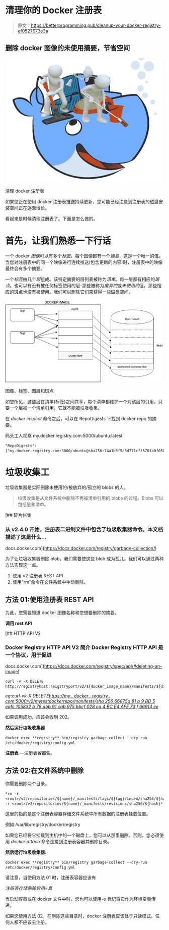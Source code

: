 # 清理你的 Docker 注册表

> 原文：<https://betterprogramming.pub/cleanup-your-docker-registry-ef0527673e3a>

## 删除 docker 图像的未使用摘要，节省空间

![](img/d9eb32bd80aa8710ce4a496e8b6c4bdd.png)

清理 docker 注册表

如果您正在使用 docker 注册表推送持续更新，您可能已经注意到注册表的磁盘安装空间正在逐渐增长。

看起来是时候清理注册表了。下面是怎么做的。

# 首先，让我们熟悉一下行话

一个 docker *图像*可以有多个*标签*。每个图像都有一个*摘要*，这是一个唯一的值。当您对注册表中的同一个映像进行连续推送(包含更新的内容)时，注册表中的映像最终会有多个摘要。

一个*标签*由几个*层*组成。该特定摘要的层列表被称为*清单*。每一层都有相应的*斑点*。也可以有没有被任何标签使用的层-那些被称为*废弃的*或*未使用的*层。那些相应的斑点也没有被使用。我们可以删除它们来获得一些磁盘空间。

![](img/22d77095d32f3b46341d8396c2a82bfd.png)

图像、标签、图层和斑点

如您所见，这些层在清单(标签)之间共享，每个清单都维护一个对该层的引用。只要一个层被一个清单引用，它就不能被垃圾收集。

在 *docker inspect* 命令之后，可以在 RepoDigests 下找到 docker repo 的摘要。

码头工人视察 my.docker.registry.com:5000/ubuntu:latest

```
"RepoDigests": ["my.docker.registry.com:5000/ubuntu@sha256:74a1b5f5c5d771cf3570fa0f050e0c827538b7fe1873bc88b85d56818df3f2bc"],
```

# 垃圾收集工

垃圾收集器是实际删除未使用的/被放弃的/孤立的 blobs 的人。

> 垃圾收集是从文件系统中删除不再被清单引用的 blobs 的过程。Blobs 可以包括层和清单。

[](https://docs.docker.com/registry/garbage-collection/) [## 碎片帐集

### 从 v2.4.0 开始，注册表二进制文件中包含了垃圾收集器命令。本文档描述了这是什么…

docs.docker.com](https://docs.docker.com/registry/garbage-collection/) 

为了让垃圾收集器删除 blob，我们需要使这些 blob 成为孤儿。我们可以通过两种方法实现这一点。

1.  使用 v2 注册表 REST API
2.  使用“rm”命令在文件系统中手动删除。

## 方法 01:使用注册表 REST API

为此，您需要知道 docker 图像名称和您想要删除的摘要。

**调用 rest API**

[](https://docs.docker.com/registry/spec/api/#deleting-an-image) [## HTTP API V2

### Docker Registry HTTP API V2 简介 Docker Registry HTTP API 是一个协议，用于促进

docs.docker.com](https://docs.docker.com/registry/spec/api/#deleting-an-image) 

```
curl -v -X DELETE http://registryhost:reigstryport/v2/${docker_image_name}/manifests/${digest}
```

*eg:curl-vk-X DELETE*[*https://my . docker . registry . com:5000/v2/mytestdockerrepo/manifests/sha 256:66675d 81 b 9 BD 5 eafc 105832 b 78 abb 91 cab 975 bbcf 028 ca 4 BC E4 AFE 73 f 66914 ee*](https://my.docker.registry.com:5000//v2/wso2is-analytics/manifests/sha256:66675d81b9bd5eafc105832b78abb91cab975bbcf028ca4bce4afe73f66914ee)

如果调用成功，应该会收到 202。

**然后运行垃圾收集器**

```
docker exec **registry** bin/registry garbage-collect --dry-run /etc/docker/registry/config.yml
```

**注册表** —注册表容器名。

## 方法 02:在文件系统中删除

你需要删除两个目录。

```
*rm -r <root>/v2/repositories/${name}/_manifests/tags/${tag}/index/sha256/${hash}**rm -r <root>/v2/repositories/${name}/_manifests/revisions/sha256/${hash}*
```

这里的<root>指的是这个注册表容器存储文件系统中所有数据的注册表挂载位置。</root>

例如:/var/lib/registry/docker/registry

如果您已经将它挂载到主机中的一个磁盘上，您可以从那里删除。否则，您必须使用 *docker attach* 命令连接到注册表容器并删除目录。

**然后运行垃圾收集器:**

```
docker exec **registry** bin/registry garbage-collect --dry-run /etc/docker/registry/config.yml
```

请注意，当使用方法 01 时，注册表容器应该有

*注册表存储删除启用=真*

当启动容器或在 docker 文件中时，您也可以使用-e 标记将它作为环境变量传递。

如果您使用方法 02，在删除这些目录时，docker 注册表应该处于只读模式。任何人都不应该去注册。